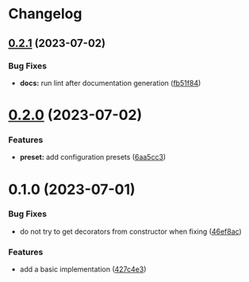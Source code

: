 # Changelog

## [0.2.1](https://github.com/heap-code/eslint-plugin-sort-decorators/compare/v0.2.0...v0.2.1) (2023-07-02)


### Bug Fixes

* **docs:** run lint after documentation generation ([fb51f84](https://github.com/heap-code/eslint-plugin-sort-decorators/commit/fb51f84b2cf7fbbb108413885ea71e79b4ae4117))

# [0.2.0](https://github.com/heap-code/eslint-plugin-sort-decorators/compare/v0.1.0...v0.2.0) (2023-07-02)


### Features

* **preset:** add configuration presets ([6aa5cc3](https://github.com/heap-code/eslint-plugin-sort-decorators/commit/6aa5cc3dfac0d344f7f4b927e3b424043c644299))

# 0.1.0 (2023-07-01)


### Bug Fixes

* do not try to get decorators from constructor when fixing ([46ef8ac](https://github.com/heap-code/eslint-plugin-sort-decorators/commit/46ef8acaffbae387882b4e38386207881a81e740))


### Features

* add a basic implementation ([427c4e3](https://github.com/heap-code/eslint-plugin-sort-decorators/commit/427c4e321c24c19900dd500cb8376d67ad8be99a))